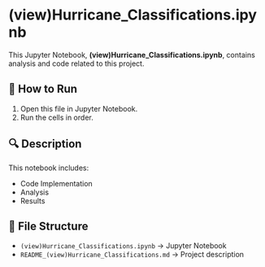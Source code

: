 # (view)Hurricane_Classifications.ipynb

This Jupyter Notebook, **(view)Hurricane_Classifications.ipynb**, contains analysis and code related to this project.

## 📌 How to Run
1. Open this file in Jupyter Notebook.
2. Run the cells in order.

## 🔍 Description
This notebook includes:
- Code Implementation
- Analysis
- Results

## 📂 File Structure
- `(view)Hurricane_Classifications.ipynb` → Jupyter Notebook
- `README_(view)Hurricane_Classifications.md` → Project description

